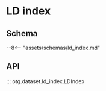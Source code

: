 # LD index

## Schema

--8<-- "assets/schemas/ld_index.md"

## API

::: otg.dataset.ld_index.LDIndex
